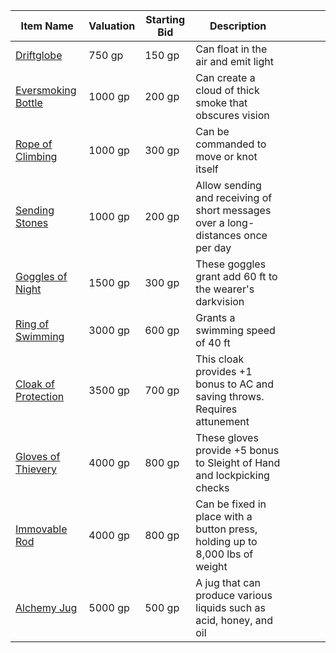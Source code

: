 | Item Name                                                                        | Valuation | Starting Bid | Description                                                                      |     |     |     |     |
| -------------------------------------------------------------------------------- | --------- | ------------ | -------------------------------------------------------------------------------- | --- | --- | --- | --- |
| [Driftglobe](https://www.dndbeyond.com/magic-items/driftglobe)                   | 750 gp    | 150 gp       | Can float in the air and emit light                                              |     |     |     |     |
| [Eversmoking Bottle](https://www.dndbeyond.com/magic-items/eversmoking-bottle)   | 1000 gp   | 200 gp       | Can create a cloud of thick smoke that obscures vision                           |     |     |     |     |
| [Rope of Climbing](https://www.dndbeyond.com/magic-items/rope-of-climbing)       | 1000 gp   | 300 gp       | Can be commanded to move or knot itself                                          |     |     |     |     |
| [Sending Stones](https://www.dndbeyond.com/magic-items/sending-stones)           | 1000 gp   | 200 gp       | Allow sending and receiving of short messages over a long-distances once per day |     |     |     |     |
| [Goggles of Night](https://www.dndbeyond.com/magic-items/goggles-of-night)       | 1500 gp   | 300 gp       | These goggles grant add 60 ft to the wearer's darkvision                         |     |     |     |     |
| [Ring of Swimming](https://www.dndbeyond.com/magic-items/ring-of-swimming)       | 3000 gp   | 600 gp       | Grants a swimming speed of 40 ft                                                 |     |     |     |     |
| [Cloak of Protection](https://www.dndbeyond.com/magic-items/cloak-of-protection) | 3500 gp   | 700 gp       | This cloak provides +1 bonus to AC and saving throws. Requires attunement        |     |     |     |     |
| [Gloves of Thievery](https://www.dndbeyond.com/magic-items/gloves-of-thievery)   | 4000 gp   | 800 gp       | These gloves provide +5 bonus to Sleight of Hand and lockpicking checks          |     |     |     |     |
| [Immovable Rod](https://www.dndbeyond.com/magic-items/immovable-rod)             | 4000 gp   | 800 gp       | Can be fixed in place with a button press, holding up to 8,000 lbs of weight     |     |     |     |     |
| [Alchemy Jug](https://www.dndbeyond.com/magic-items/alchemy-jug)                 | 5000 gp   | 500 gp       | A jug that can produce various liquids such as acid, honey, and oil              |     |     |     |     |
